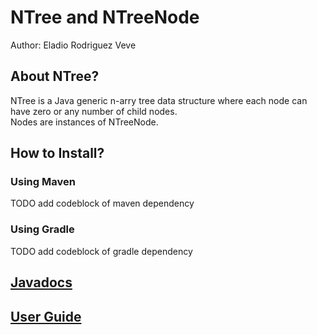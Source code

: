 # NTree and NTreeNode

Author: Eladio Rodriguez Veve

## About NTree?

NTree is a Java generic n-arry tree data structure where each node can have zero or any number of child nodes.  
Nodes are instances of NTreeNode.

## How to Install?

### Using Maven

TODO add codeblock of maven dependency

### Using Gradle

TODO add codeblock of gradle dependency

## [Javadocs]()

<!-- TODO generate and add link -->

## [User Guide](Guide/Guide.md)
